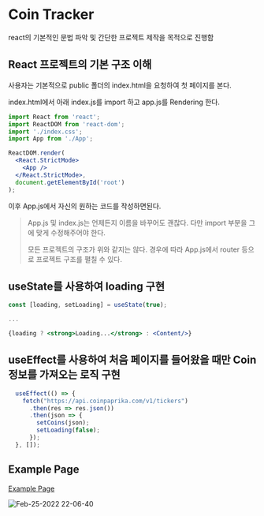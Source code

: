 # Coin Tracker

react의 기본적인 문법 파악 및 간단한 프로젝트 제작을 목적으로 진행함



## React 프로젝트의 기본 구조 이해

사용자는 기본적으로 public 폴더의 index.html을 요청하여 첫 페이지를 본다.

index.html에서 아래 index.js를 import 하고 app.js를 Rendering 한다.

```jsx
import React from 'react';
import ReactDOM from 'react-dom';
import './index.css';
import App from './App';

ReactDOM.render(
  <React.StrictMode>
    <App />
  </React.StrictMode>,
  document.getElementById('root')
);
```

이후 App.js에서 자신의 원하는 코드를 작성하면된다.

> App.js 및 index.js는 언제든지 이름을 바꾸어도 괜찮다. 다만 import 부분을 그에 맞게 수정해주어야 한다.
>
> 모든 프로젝트의 구조가 위와 같지는 않다. 경우에 따라 App.js에서 router 등으로 프로젝트 구조를 펼칠 수 있다.



## useState를 사용하여 loading 구현

```jsx
const [loading, setLoading] = useState(true);

...

{loading ? <strong>Loading...</strong> : <Content/>}
```



## useEffect를 사용하여 처음 페이지를 들어왔을 때만 Coin 정보를 가져오는 로직 구현

```jsx
  useEffect(() => {
    fetch("https://api.coinpaprika.com/v1/tickers")
      .then(res => res.json())
      .then(json => {
        setCoins(json);
        setLoading(false);
      });
  }, []);
```



## Example Page

[Example Page](https://c9u11.github.io/react-playground/coin-tracker/build/index.html)

![Feb-25-2022 22-06-40](https://user-images.githubusercontent.com/29428714/155720318-243e428c-e852-4f74-9f45-1c9d31fdd1dd.gif)

